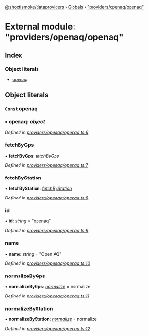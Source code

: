 [@shootismoke/dataproviders](../README.md) › [Globals](../globals.md) › ["providers/openaq/openaq"](_providers_openaq_openaq_.md)

# External module: "providers/openaq/openaq"

## Index

### Object literals

* [openaq](_providers_openaq_openaq_.md#const-openaq)

## Object literals

### `Const` openaq

### ▪ **openaq**: *object*

*Defined in [providers/openaq/openaq.ts:6](https://github.com/shootismoke/common/blob/eaab9f5/packages/dataproviders/src/providers/openaq/openaq.ts#L6)*

###  fetchByGps

• **fetchByGps**: *[fetchByGps](_providers_openaq_fetchby_.md#fetchbygps)*

*Defined in [providers/openaq/openaq.ts:7](https://github.com/shootismoke/common/blob/eaab9f5/packages/dataproviders/src/providers/openaq/openaq.ts#L7)*

###  fetchByStation

• **fetchByStation**: *[fetchByStation](_providers_openaq_fetchby_.md#fetchbystation)*

*Defined in [providers/openaq/openaq.ts:8](https://github.com/shootismoke/common/blob/eaab9f5/packages/dataproviders/src/providers/openaq/openaq.ts#L8)*

###  id

• **id**: *string* = "openaq"

*Defined in [providers/openaq/openaq.ts:9](https://github.com/shootismoke/common/blob/eaab9f5/packages/dataproviders/src/providers/openaq/openaq.ts#L9)*

###  name

• **name**: *string* = "Open AQ"

*Defined in [providers/openaq/openaq.ts:10](https://github.com/shootismoke/common/blob/eaab9f5/packages/dataproviders/src/providers/openaq/openaq.ts#L10)*

###  normalizeByGps

• **normalizeByGps**: *[normalize](_providers_openaq_normalize_.md#normalize)* =  normalize

*Defined in [providers/openaq/openaq.ts:11](https://github.com/shootismoke/common/blob/eaab9f5/packages/dataproviders/src/providers/openaq/openaq.ts#L11)*

###  normalizeByStation

• **normalizeByStation**: *[normalize](_providers_openaq_normalize_.md#normalize)* =  normalize

*Defined in [providers/openaq/openaq.ts:12](https://github.com/shootismoke/common/blob/eaab9f5/packages/dataproviders/src/providers/openaq/openaq.ts#L12)*
